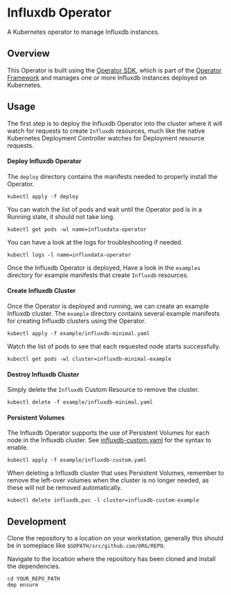 # Influxdb Operator

A Kubernetes operator to manage Influxdb instances.

## Overview

This Operator is built using the [Operator SDK](https://github.com/operator-framework/operator-sdk), which is part of the [Operator Framework](https://github.com/operator-framework/) and manages one or more Influxdb instances deployed on Kubernetes.

## Usage

The first step is to deploy the Influxdb Operator into the cluster where it
will watch for requests to create `Influxdb` resources, much like the native
Kubernetes Deployment Controller watches for Deployment resource requests.

#### Deploy Influxdb Operator

The `deploy` directory contains the manifests needed to properly install the
Operator.

```
kubectl apply -f deploy
```

You can watch the list of pods and wait until the Operator pod is in a Running
state, it should not take long.

```
kubectl get pods -wl name=influxdata-operator
```

You can have a look at the logs for troubleshooting if needed.

```
kubectl logs -l name=influxdata-operator
```

Once the Influxdb Operator is deployed, Have a look in the `examples` directory for example manifests that create `Influxdb` resources.

#### Create Influxdb Cluster

Once the Operator is deployed and running, we can create an example Influxdb
cluster. The `example` directory contains several example manifests for creating
Influxdb clusters using the Operator.

```
kubectl apply -f example/influxdb-minimal.yaml
```

Watch the list of pods to see that each requested node starts successfully.

```
kubectl get pods -wl cluster=influxdb-minimal-example
```

#### Destroy Influxdb Cluster

Simply delete the `Influxdb` Custom Resource to remove the cluster.

```
kubectl delete -f example/influxdb-minimal.yaml
```

#### Persistent Volumes

The Influxdb Operator supports the use of Persistent Volumes for each node in
the Influxdb cluster. See [influxdb-custom.yaml](example/influxdb-custom.yaml)
for the syntax to enable.

```
kubectl apply -f example/influxdb-custom.yaml
```

When deleting a Influxdb cluster that uses Persistent Volumes, remember to
remove the left-over volumes when the cluster is no longer needed, as these will
not be removed automatically.

```
kubectl delete influxdb,pvc -l cluster=influxdb-custom-example
```

## Development

Clone the repository to a location on your workstation, generally this should be in someplace like `$GOPATH/src/github.com/ORG/REPO`.

Navigate to the location where the repository has been cloned and install the dependencies.

```
cd YOUR_REPO_PATH
dep ensure
```